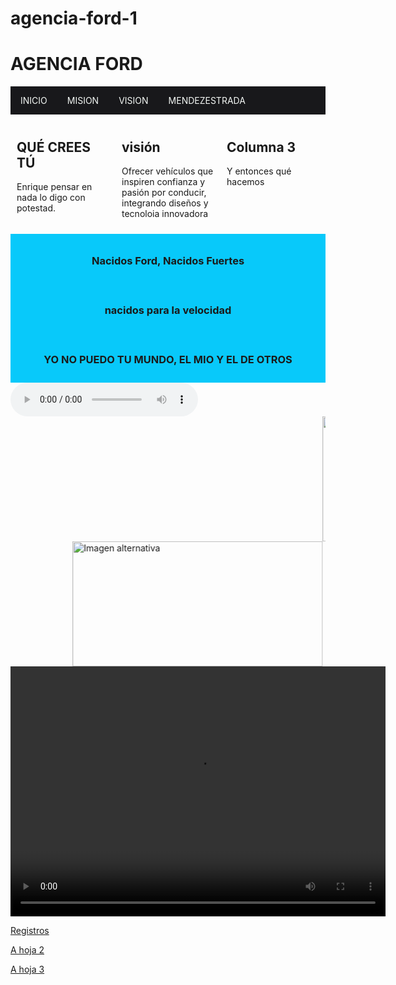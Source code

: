 # agencia-ford-1
<!DOCTYPE html>
<html lang="es">
<head>
<meta charset="UTF-8">
<title>ford motors</title>
<style>
/* Ejemplo de estilo básico para organizar */
.topnav {
  background-color: hsl(240, 4%, 10%);
  overflow: hidden;
}
.topnav a {
  float: left;
  color: #f3f7f4;
  padding: 14px 16px;
  text-decoration: none;
}
.row {
  display: flex;
}
.row__column {
  flex: 1;
  padding: 10px;
}
.footer {
  text-align: center;
  padding: 10px;
  background-color: #08c9fa;
}
</style>
</head>
<body>

<h1>AGENCIA FORD</h1>
<!-- Crear el menú -->
<div class="topnav">
  <a href="https://www.mined.gob.sv/">INICIO</a>
  <a href="#">MISION</a>
  <a href="#">VISION</a>
  <a href="https://www.nintendo.com/us/">MENDEZESTRADA</a>
</div>

<!-- Cuerpo de la página -->
<div class="row">
  <div class="row__column side">
    <h2>QUÉ CREES TÚ</h2>
    <p>Enrique pensar en nada lo digo con potestad.</p>
  </div>
  <div class="row__column middle">
    <h2>visión</h2>
    <p>Ofrecer vehículos que inspiren confianza y pasión por conducir, integrando diseños y tecnoloia innovadora
  </div>
  <div class="row__column side">
    <h2>Columna 3</h2>
    <p>Y entonces qué hacemos</p>
  </div>
</div>

<!-- Pie de Página -->
<div class="footer">
  <h3>Nacidos Ford, Nacidos Fuertes</h3>
</div>

<div class="footer">
  <source src="lapaz.mp3" type="audio/mp3">

  <h3>nacidos para la velocidad</h3>
</div>

<div class="footer">
  <h3>YO NO PUEDO TU MUNDO, EL MIO Y EL DE OTROS</h3>
</div>

<!-- Audio -->
<audio controls>
  <source src="tokio drif.aac" type="audio/mp3">
  Tu navegador no soporta audio HTML5.
</audio>

<!-- Imágenes en movimiento -->
<marquee>
  <img src="images/descarga 2.avif" width="400" height="200" alt="Imagen en movimiento">
</marquee>

<marquee behavior="alternate">
  <img src="Images/descarga.jpg" width="400" height="200"
       onmouseover="this.src='nip2.jpg'"
       onmouseout="this.src='Cari2.png'"
       alt="Imagen alternativa">
</marquee>

<!-- Video -->
<video width="600" height="400" controls>
  <source src="The All-New 2024 Ford Mustang®️_ A Wake-Up Call _ Ford (1).mp4" type="video/mp4">
</video>
     
<!-- Enlaces finales -->
<p><a href="Base Access China.html">Registros</a></p>
<p><a href="index.html">A hoja 2</a></p>
<p><a href="iindex.htm">A hoja 3</a></p>

</body>
</html>
